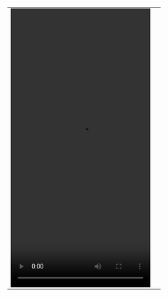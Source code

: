 
<table>
    <tr>
        <td>
            <video width="320" height="640" controls>
              <source src=”https://github.com/devatiwow/fido2/assets/38220286/673df299-031f-4323-b81b-5489aa4e2dcd” type=video/ogg>
              <source src="https://github.com/devatiwow/fido2/assets/38220286/673df299-031f-4323-b81b-5489aa4e2dcd" type=video/mp4>
            </video>
       </td>
       <td>
       </td>
    </tr>
</table>
